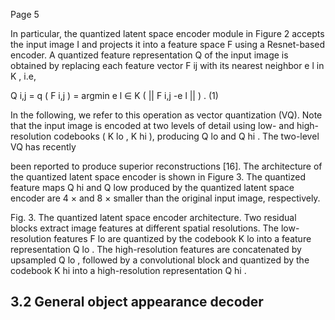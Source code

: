 Page 5

In particular, the quantized latent space encoder module in Figure 2 accepts the input image I and projects it into a feature space F using a Resnet-based encoder. A quantized feature representation Q of the input image is obtained by replacing each feature vector F ij with its nearest neighbor e l in K , i.e,

Q i,j = q ( F i,j ) = argmin e l ∈ K ( || F i,j -e l || ) . (1)

In the following, we refer to this operation as vector quantization (VQ). Note that the input image is encoded at two levels of detail using low- and high-resolution codebooks ( K lo , K hi ), producing Q lo and Q hi . The two-level VQ has recently

been reported to produce superior reconstructions [16]. The architecture of the quantized latent space encoder is shown in Figure 3. The quantized feature maps Q hi and Q low produced by the quantized latent space encoder are 4 × and 8 × smaller than the original input image, respectively.

Fig. 3. The quantized latent space encoder architecture. Two residual blocks extract image features at different spatial resolutions. The low-resolution features F lo are quantized by the codebook K lo into a feature representation Q lo . The high-resolution features are concatenated by upsampled Q lo , followed by a convolutional block and quantized by the codebook K hi into a high-resolution representation Q hi .

<!-- image -->

## 3.2 General object appearance decoder